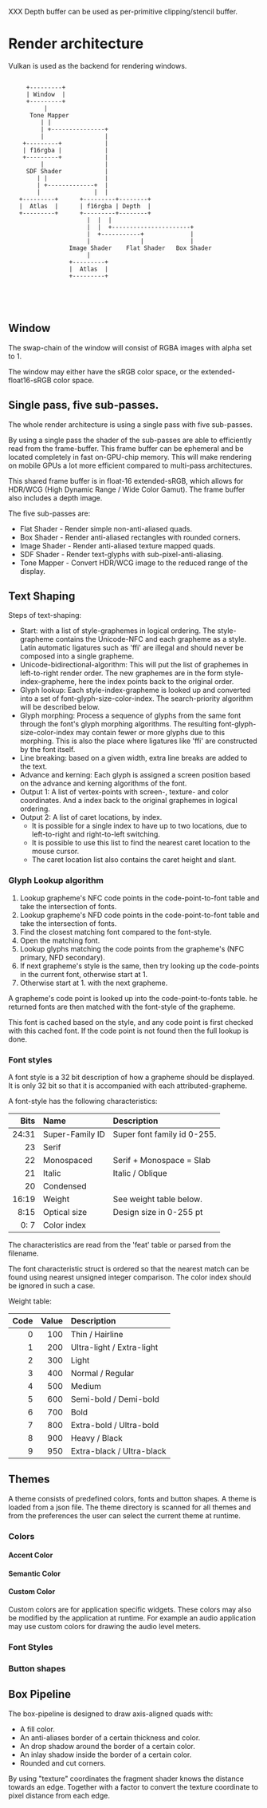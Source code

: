 
XXX Depth buffer can be used as per-primitive clipping/stencil buffer.

# Render architecture
Vulkan is used as the backend for rendering windows.

```

     +---------+
     | Window  |
     +---------+
          |      
      Tone Mapper
         | |
         | +---------------+
         |                 |
    +---------+            |
    | f16rgba |            |
    +---------+            |
         |                 |
     SDF Shader            |
        | |                |
        | +-------------+  |
        |               |  |
   +---------+      +---------+--------+
   |  Atlas  |      | f16rgba | Depth  |
   +---------+      +---------+--------+
                      |  |  |
                      |  |  +----------------------+
                      |  +-----------+             |
                      |              |             |
                 Image Shader    Flat Shader   Box Shader
                      |
                 +---------+
                 |  Atlas  |
                 +---------+





```

## Window
The swap-chain of the window will consist of RGBA images with alpha set to 1.

The window may either have the sRGB color space, or the extended-float16-sRGB
color space.

## Single pass, five sub-passes.
The whole render architecture is using a single pass with five sub-passes.

By using a single pass the shader of the sub-passes are able to efficiently
read from the frame-buffer. This frame buffer can be ephemeral and be located
completely in fast on-GPU-chip memory. This will make rendering on mobile
GPUs a lot more efficient compared to multi-pass architectures.

This shared frame buffer is in float-16 extended-sRGB, which allows for
HDR/WCG (High Dynamic Range / Wide Color Gamut). The frame buffer also
includes a depth image.

The five sub-passes are:
 - Flat Shader  - Render simple non-anti-aliased quads.
 - Box Shader   - Render anti-aliased rectangles with rounded corners.
 - Image Shader - Render anti-aliased texture mapped quads.
 - SDF Shader   - Render text-glyphs with sub-pixel-anti-aliasing.
 - Tone Mapper  - Convert HDR/WCG image to the reduced range of the display.

## Text Shaping

Steps of text-shaping:
 - Start: with a list of style-graphemes in logical ordering. The style-grapheme contains the
   Unicode-NFC and each grapheme as a style. Latin automatic ligatures such as 'ffi' are illegal
   and should never be composed into a single grapheme.
 - Unicode-bidirectional-algorithm: This will put the list of graphemes in
   left-to-right render order. The new graphemes are in the form style-index-grapheme, here
   the index points back to the original order.
 - Glyph lookup: Each style-index-grapheme is looked up and converted into a set of font-glyph-size-color-index.
   The search-priority algorithm will be described below.
 - Glyph morphing: Process a sequence of glyphs from the same font through the font's glyph morphing algorithms.
   The resulting font-glyph-size-color-index may contain fewer or more glyphs due to this morphing.
   This is also the place where ligatures like 'ffi' are constructed by the font itself.
 - Line breaking: based on a given width, extra line breaks are added to the text.
 - Advance and kerning: Each glyph is assigned a screen position based on the advance and kerning algorithms of
   the font.
 - Output 1: A list of vertex-points with screen-, texture- and color coordinates. And a index back to the original
   graphemes in logical ordering.
 - Output 2: A list of caret locations, by index.
    - It is possible for a single index to have up to two locations, due to left-to-right and right-to-left switching.
    - It is possible to use this list to find the nearest caret location to the mouse cursor.
    - The caret location list also contains the caret height and slant. 


### Glyph Lookup algorithm

 1. Lookup grapheme's NFC code points in the code-point-to-font table and take the intersection of fonts.
 2. Lookup grapheme's NFD code points in the code-point-to-font table and take the intersection of fonts.
 3. Find the closest matching font compared to the font-style.
 4. Open the matching font.
 5. Lookup glyphs matching the code points from the grapheme's (NFC primary, NFD secondary).
 6. If next grapheme's style is the same, then try looking up the code-points in the current font, otherwise start at 1.
 7. Otherwise start at 1. with the next grapheme.

A grapheme's code point is looked up into the code-point-to-fonts table.
he returned fonts are then matched with the font-style of the grapheme.

This font is cached based on the style, and any code point is first checked with this
cached font. If the code point is not found then the full lookup is done.



### Font styles
A font style is a 32 bit description of how a grapheme should
be displayed. It is only 32 bit so that it is accompanied with each
attributed-grapheme.

A font-style has the following characteristics:
 
  Bits | Name            | Description
 -----:|:--------------- |:-------------------------------------
 24:31 | Super-Family ID | Super font family id 0-255.
    23 | Serif           |
    22 | Monospaced      | Serif + Monospace = Slab
    21 | Italic          | Italic / Oblique
    20 | Condensed       |
 16:19 | Weight          | See weight table below.
  8:15 | Optical size    | Design size in 0-255 pt
  0: 7 | Color index     |

The characteristics are read from the 'feat' table or parsed from the
filename.

The font characteristic struct is ordered so that the nearest match
can be found using nearest unsigned integer comparison. The color index
should be ignored in such a case.

Weight table:

  Code | Value  | Description
 -----:| ------:|:------------
     0 |    100 | Thin / Hairline
     1 |    200 | Ultra-light / Extra-light
     2 |    300 | Light
     3 |    400 | Normal / Regular
     4 |    500 | Medium
     5 |    600 | Semi-bold / Demi-bold
     6 |    700 | Bold
     7 |    800 | Extra-bold / Ultra-bold
     8 |    900 | Heavy / Black
     9 |    950 | Extra-black / Ultra-black


## Themes
A theme consists of predefined colors, fonts and button shapes.
A theme is loaded from a json file. The theme directory is scanned for all themes
and from the preferences the user can select the current theme at runtime.

### Colors
#### Accent Color
#### Semantic Color
#### Custom Color
Custom colors are for application specific widgets. These colors may also be modified
by the application at runtime. For example an audio application may use custom colors
for drawing the audio level meters.

### Font Styles
### Button shapes

## Box Pipeline
The box-pipeline is designed to draw axis-aligned quads with:
 - A fill color.
 - An anti-aliases border of a certain thickness and color.
 - An drop shadow around the border of a certain color.
 - An inlay shadow inside the border of a certain color.
 - Rounded and cut corners.

By using "texture" coordinates the fragment shader knows the distance towards an edge.
Together with a factor to convert the texture coordinate to pixel distance from
each edge.
